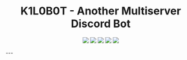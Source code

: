 <h1 align="center">K1L0B0T - Another Multiserver Discord Bot</h1>

<p align="center">
    <img src="https://img.shields.io/badge/node.js-6DA55F?style=for-the-badge&logo=node.js&logoColor=white">
    <img src="https://img.shields.io/badge/javascript-%23323330.svg?style=for-the-badge&logo=javascript&logoColor=%23F7DF1E">
    <img src="https://img.shields.io/badge/mysql-%2300f.svg?style=for-the-badge&logo=mysql&logoColor=white">
    <img src="https://img.shields.io/badge/%3CServer%3E-%237289DA.svg?style=for-the-badge&logo=discord&logoColor=white">
    <a href="https://www.discord.gg/P9GTWQrD3x">
        <img src="https://img.shields.io/badge/Discord-7289DA?style=for-the-badge&logo=discord&logoColor=white"/>
    </a>
</p>
---
